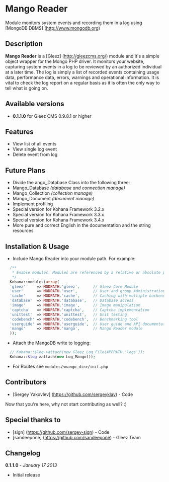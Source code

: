 # Mango Reader

Module monitors system events and recording them in a log using [MongoDB DBMS] (http://www.mongodb.org)


## Description

**Mango Reader** is a [Gleez] (http://gleezcms.org/) module and it's a simple object wrapper for the Mongo PHP driver.
It  monitors your website, capturing system events in a log to be reviewed by an authorized individual at a later time.
The log is simply a list of recorded events containing usage data, performance data, errors, warnings and operational information.
It is vital to check the log report on a regular basis as it is often the only way to tell what is going on.


## Available versions

- **0.1.1.0** for Gleez CMS 0.9.8.1 or higher

## Features

- View list of all events
- View single log event
- Delete event from log


## Future Plans

- Divide the ango_Database Class into the following three:
 - Mango_Database *(database and connection manage)*
 - Mango_Collection *(collection manage)*
 - Mango_Document *(document manage)*
- Implement profiling
- Special version for Kohana Framework 3.2.x
- Special version for Kohana Framework 3.3.x
- Special version for Kohana Framework 3.4.x
- More pure and correct English in the documentation and the string resources


## Installation & Usage

- Include Mango Reader into your module path. For example:
```php
  /**
   * Enable modules. Modules are referenced by a relative or absolute path.
   */
  Kohana::modules(array(
  'gleez'     => MODPATH.'gleez',      // Gleez Core Module
  'user'      => MODPATH.'user',       // User and group Administration
  'cache'     => MODPATH.'cache',      // Caching with multiple backends
  'database'  => MODPATH.'database',   // Database access
  'image'     => MODPATH.'image',      // Image manipulation
  'captcha'   => MODPATH.'captcha',    // Captcha implementation
  'unittest'  => MODPATH.'unittest',   // Unit testing
  'codebench' => MODPATH.'codebench',  // Benchmarking tool
  'userguide' => MODPATH.'userguide',  // User guide and API documentation
  'mango'     => MODPATH.'mango',      // Mango Reader module
  ));
```

- Attach the MangoDB write to logging:
```php
  // Kohana::$log->attach(new Gleez_Log_File(APPPATH.'logs'));
  Kohana::$log->attach(new Log_Mango());
```

- For Routes see `modules/<mango_dir>/init.php`


## Contributors

- [Sergey Yakovlev] (https://github.com/sergeyklay) - Code

Now that you're here, why not start contributing as well? :)


##  Special thanks to

- [sign] (https://github.com/sergey-sign) - Code
- [sandeepone] (https://github.com/sandeepone) - Gleez Team


## Changelog

**0.1.1.0** - *January 17 2013*

- Initial release
